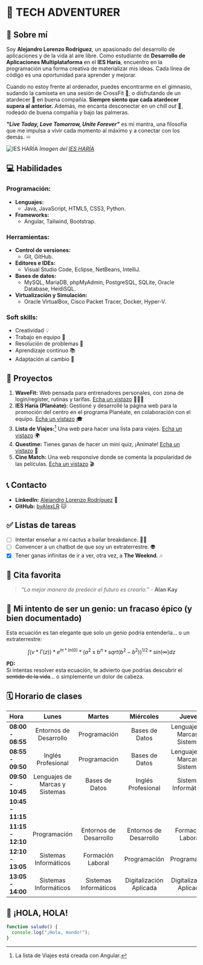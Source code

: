 # 🌟 TECH ADVENTURER

## 👤 Sobre mí
Soy **Alejandro Lorenzo Rodríguez**, un apasionado del desarrollo de aplicaciones y de la vida al aire libre. Como estudiante de **Desarrollo de Aplicaciones Multiplataforma** en el **IES Haría**, encuentro en la programación una forma creativa de materializar mis ideas. Cada línea de código es una oportunidad para aprender y mejorar.

Cuando no estoy frente al ordenador, puedes encontrarme en el gimnasio, sudando la camiseta en una sesión de CrossFit 💪, o disfrutando de un atardecer 🌅 en buena compañía. **Siempre siento que cada atardecer supera al anterior.** Además, me encanta desconectar en un *chill out* 🍹, rodeado de buena compañía y bajo las palmeras.

**_"Live Today, Love Tomorrow, Unite Forever"_** es mi mantra, una filosofía que me impulsa a vivir cada momento al máximo y a conectar con los demás. ♾️

![IES HARÍA](https://www3.gobiernodecanarias.org/medusa/edublog/iesharia/wp-content/uploads/sites/830/2023/03/img_20230310_0849541-1024x399.jpg)
_Imagen del [IES HARÍA](https://www3.gobiernodecanarias.org/medusa/edublog/iesharia/)_

## 💻 Habilidades
### **Programación:**
- **Lenguajes:**
  - Java, JavaScript, HTML5, CSS3, Python.
- **Frameworks:**
  - Angular, Tailwind, Bootstrap.

### **Herramientas:**
- **Control de versiones:**
  - Git, GitHub.
- **Editores e IDEs:**
  - Visual Studio Code, Eclipse, NetBeans, IntelliJ.
- **Bases de datos:**
  - MySQL, MariaDB, phpMyAdmin, PostgreSQL, SQLite, Oracle Database, HeidiSQL.
- **Virtualización y Simulación:**
  - Oracle VirtualBox, Cisco Packet Tracer, Docker, Hyper-V.

### **Soft skills:**
- Creatividad 💡
- Trabajo en equipo 🤝
- Resolución de problemas 🧩
- Aprendizaje continuo 📚
- Adaptación al cambio 🌱

## 🚀 Proyectos
1. **WaveFit:** Web pensada para entrenadores personales, con zona de login/register, rutinas y tarifas. [Echa un vistazo](https://byalexlr.github.io/WaveFit/) 🏋🏼‍♂️
2. **IES Haría (Planéate):** Gestioné y desarrollé la página web para la promoción del centro en
el programa Planéate, en colaboración con el equipo. [Echa un vistazo](https://ies-haria-cfgs.github.io/planeateharia/) 🎓
3. **Lista de Viajes:**[^1] Una web para hacer una lista para viajes. [Echa un vistazo](https://listadeviajes.netlify.app) 🌍
4. **Questime:** Tienes ganas de hacer un mini quiz, ¡Anímate! [Echa un vistazo](https://questime.netlify.app) 📝
5. **Cine Match:** Una web responsive donde se comenta la popularidad de las películas. [Echa un vistazo](https://cinematchalex.netlify.app) 🎬


[^1]: La lista de Viajes está creada con Angular.

## 📞 Contacto
- **LinkedIn:** [Alejandro Lorenzo Rodríguez](https://www.linkedin.com/in/alejandrolorenzorodriguez/) 🔗
- **GitHub:** [byAlexLR](https://github.com/byAlexLR) 🐱

## ✅ Listas de tareas
- [ ] Intentar enseñar a mi cactus a bailar breakdance. 🌵💃
- [ ] Convencer a un chatbot de que soy un extraterrestre. 👽
- [x] Tener ganas infinitas de ir a ver, otra vez, a **The Weeknd**. 🎶

## 💬 Cita favorita
> *“La mejor manera de predecir el futuro es crearlo.”* - **Alan Kay**

## 🤔 Mi intento de ser un genio: un fracaso épico (y bien documentado)
Esta ecuación es tan elegante que solo un genio podría entenderla... o un extraterrestre:

$$ ∫(v * Γ(z)) * e^{iπ * ln(0)} * (a^2 ± b^π * sqrt(b^2 - b^2))^{1/2} * sin(∞) dz $$

**PD:**  
Si intentas resolver esta ecuación, te advierto que podrías descubrir el ~~sentido de la vida~~... o simplemente un dolor de cabeza.

## 🗓️ Horario de clases
| Hora            | Lunes                    | Martes            | Miércoles                  | Jueves                    | Viernes                      |
|:--------|:--------:|:--------:|:--------:|:--------:|:--------:|
| **08:00 - 08:55** | Entornos de Desarrollo   | Programación        | Bases de Datos             | Lenguajes de Marcas y Sistemas | Lenguajes de Marcas y Sistemas |
| **08:55 - 09:50** | Inglés Profesional       | Programación        | Bases de Datos             | Lenguajes de Marcas y Sistemas | Programación                  |
| **09:50 - 10:45** | Lenguajes de Marcas y Sistemas | Bases de Datos    | Inglés Profesional          | Sistemas Informáticos     | Bases de Datos                |
| **10:45 - 11:15** |                          |                    |                            |                           |                              |
| **11:15 - 12:10** | Programación             | Entornos de Desarrollo | Entornos de Desarrollo    | Formación Laboral         | Bases de Datos                |
| **12:10 - 13:05** | Sistemas Informáticos     | Formación Laboral   | Programación               | Programación              | Sistemas Informáticos         |
| **13:05 - 14:00** | Sistemas Informáticos     | Sistemas Informáticos | Digitalización Aplicada    | Digitalización Aplicada    | Formación Laboral             |

## 👋 ¡HOLA, HOLA!
```javascript
function saludo() {
  console.log("¡Hola, mundo!");
}
